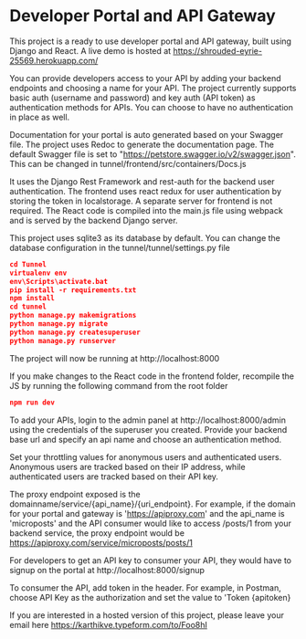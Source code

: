 # Developer Portal and API Gateway

This project is a ready to use developer portal and API gateway, built using Django and React. A live demo is hosted at https://shrouded-eyrie-25569.herokuapp.com/

You can provide developers access to your API by adding your backend endpoints and choosing a name for your API. The project currently supports basic auth (username and password) and key auth (API token) as authentication methods for APIs. You can choose to have no authentication in place as well.

Documentation for your portal is auto generated based on your Swagger file. The project uses Redoc to generate the documentation page. The default Swagger file is set to "https://petstore.swagger.io/v2/swagger.json". This can be changed in tunnel/frontend/src/containers/Docs.js

It uses the Django Rest Framework and rest-auth for the backend user authentication. The frontend uses react redux for user authentication by storing the token in localstorage. A separate server for frontend is not required. The React code is compiled into the main.js file using webpack and is served by the backend Django server.

This project uses sqlite3 as its database by default. You can change the database configuration in the tunnel/tunnel/settings.py file

```json
cd Tunnel
virtualenv env
env\Scripts\activate.bat
pip install -r requirements.txt
npm install
cd tunnel
python manage.py makemigrations
python manage.py migrate
python manage.py createsuperuser
python manage.py runserver
```

The project will now be running at http://localhost:8000

If you make changes to the React code in the frontend folder, recompile the JS by running the following command from the root folder

```json
npm run dev
```

To add your APIs, login to the admin panel at http://localhost:8000/admin using the credentials of the superuser you created. Provide your backend base url and specify an api name and choose an authentication method.

Set your throttling values for anonymous users and authenticated users.
Anonymous users are tracked based on their IP address, while authenticated users are tracked based on their API key.

The proxy endpoint exposed is the domainname/service/{api_name}/{uri_endpoint}.
For example, if the domain for your portal and gateway is 'https://apiproxy.com' and the api_name is 'microposts' and the API consumer would like to access /posts/1 from your backend service, the proxy endpoint would be https://apiproxy.com/service/microposts/posts/1

For developers to get an API key to consumer your API, they would have to signup on the portal at http://localhost:8000/signup

To consumer the API, add token in the header. For example, in Postman, choose API Key as the authorization and set the value to 'Token {apitoken}

If you are interested in a hosted version of this project, please leave your email here https://karthikve.typeform.com/to/Foo8hI
